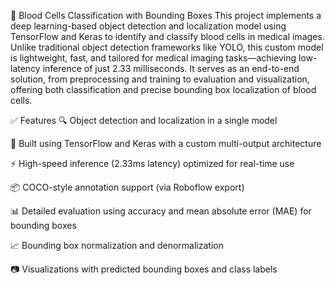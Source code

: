 🧬 Blood Cells Classification with Bounding Boxes
This project implements a deep learning-based object detection and localization model using TensorFlow and Keras to identify and classify blood cells in medical images. Unlike traditional object detection frameworks like YOLO, this custom model is lightweight, fast, and tailored for medical imaging tasks—achieving low-latency inference of just 2.33 milliseconds. It serves as an end-to-end solution, from preprocessing and training to evaluation and visualization, offering both classification and precise bounding box localization of blood cells.

✅ Features
🔍 Object detection and localization in a single model

🧠 Built using TensorFlow and Keras with a custom multi-output architecture

⚡ High-speed inference (2.33ms latency) optimized for real-time use

📦 COCO-style annotation support (via Roboflow export)

📊 Detailed evaluation using accuracy and mean absolute error (MAE) for bounding boxes

📈 Bounding box normalization and denormalization

📷 Visualizations with predicted bounding boxes and class labels